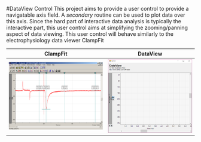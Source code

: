 #DataView Control
This project aims to provide a user control to provide a navigatable axis field. A _secondary_ routine can be used to plot data over this axis. Since the hard part of interactive data analysis is typically the interactive part, this user control aims at simplifying the zooming/panning aspect of data viewing. This user control will behave similarly to the electrophysiology data viewer ClampFit

ClampFit | DataView
---|---
![](clampfit.png) | ![](screenshot.png)